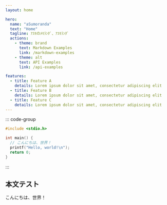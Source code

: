 ```yaml
---
layout: home

hero:
  name: "aSumoranda"
  text: "Home"
  tagline: ｱｽﾓのﾒﾓﾗﾝﾀﾞ、ｱｽﾓﾗﾝﾀﾞ
  actions:
    - theme: brand
      text: Markdown Examples
      link: /markdown-examples
    - theme: alt
      text: API Examples
      link: /api-examples

features:
  - title: Feature A
    details: Lorem ipsum dolor sit amet, consectetur adipiscing elit
  - title: Feature B
    details: Lorem ipsum dolor sit amet, consectetur adipiscing elit
  - title: Feature C
    details: Lorem ipsum dolor sit amet, consectetur adipiscing elit
---
```


::: code-group

```c [hello.c]
#include <stdio.h>

int main() {
  // こんにちは、世界！
  printf("Hello, world!\n");
  return 0;
}
```

:::

## 本文テスト

こんにちは、世界！
